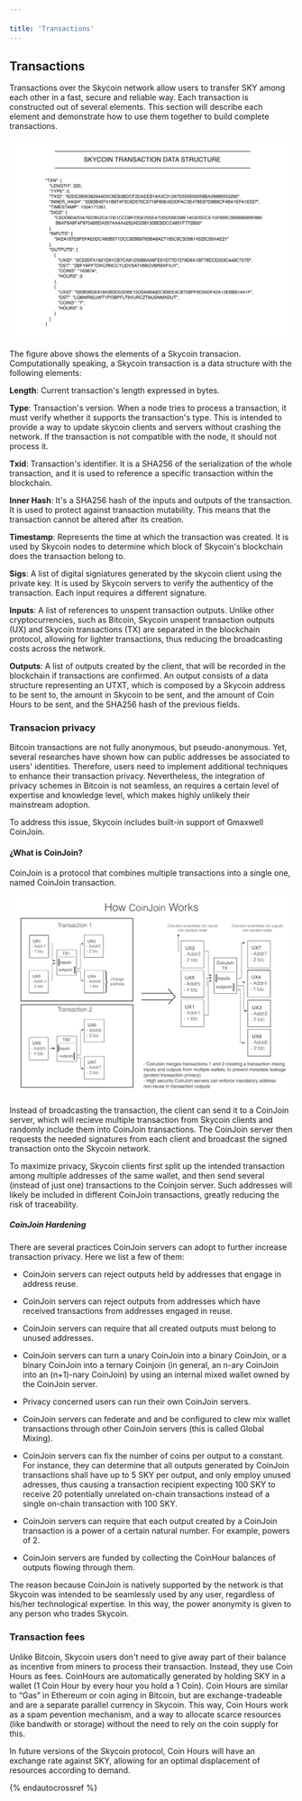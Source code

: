 ```yaml
---

title: 'Transactions'
---
```


## Transactions

Transactions over the Skycoin network allow users to transfer SKY among each other in a fast, secure and reliable way. Each transaction is constructed out of several elements. This section will describe each element and demonstrate how to use them together to build complete transactions.

![skycoin-transaction-data-structure](/skycoin/img/skycoin-transaction-data-structure.png)

The figure above shows the elements of a Skycoin transacion. Computationally speaking, a Skycoin transaction is a data structure with the following elements:

**Length**: Current transaction's length expressed in bytes.

**Type**: Transaction's version. When a node tries to process a transaction, it must verify whether it supports the transaction's type. This is intended to provide a way to update skycoin clients and servers without crashing the network. If the transaction is not compatible with the node, it should not process it.

**Txid**: Transaction's identifier. It is a SHA256 of the serialization of the whole transaction, and it is used to reference a specific transaction within the blockchain.

**Inner Hash**: It's a SHA256 hash of the inputs and outputs of the transaction. It is used to protect against transaction mutability. This means that the transaction cannot be altered after its creation.

**Timestamp**: Represents the time at which the transaction was created. It is used by Skycoin nodes to determine which block of Skycoin's blockchain does the transaction belong to.

**Sigs**: A list of digital signiatures generated by the skycoin client using the private key. It is used by Skycoin servers to verify the authenticy of the transaction. Each input requires a different signature.

**Inputs**: A list of references to unspent transaction outputs. Unlike other cryptocurrencies, such as Bitcoin, Skycoin unspent transaction outputs (UX) and Skycoin transactions (TX) are separated in the blockchain protocol, allowing for lighter transactions, thus reducing the broadcasting costs across the network.

**Outputs**: A list of outputs created by the client, that will be recorded in the blockchain if transactions are confirmed. An output consists of a data structure representing an UTXT, which is composed by a Skycoin address to be sent to, the amount in Skycoin to be sent, and the amount of Coin Hours to be sent, and the SHA256 hash of the previous fields.

### Transacion privacy
Bitcoin transactions are not fully anonymous, but pseudo-anonymous. Yet, several researches <!-- include references to papers --> have shown how can public addresses be associated to users' identities. Therefore, users need to implement additional techniques to enhance their transaction privacy. Nevertheless, the integration of privacy schemes in Bitcoin is not seamless, an requires a certain level of expertise and knowledge level, which makes highly unlikely their mainstream adoption.

To address this issue, Skycoin includes built-in support of Gmaxwell CoinJoin.

#### ¿What is CoinJoin?

CoinJoin is a protocol that combines multiple transactions into a single one, named CoinJoin transaction.

![coinjoin](/skycoin/img/coinjoin.png)

Instead of broadcasting the transaction, the client can send it to a CoinJoin server, which will recieve multiple transaction from Skycoin clients and randomly include them into CoinJoin transactions. The CoinJoin server then requests the needed signatures from each client and broadcast the signed transaction onto the Skycoin network.

To maximize privacy, Skycoin clients first split up the intended transaction among multiple addresses of the same wallet, and then send several (instead of just one) transactions to the Coinjoin server. Such addresses will likely be included in different CoinJoin transactions, greatly reducing the risk of traceability.

##### CoinJoin Hardening

There are several practices CoinJoin servers can adopt to further increase transaction privacy. Here we list a few of them:

- CoinJoin servers can reject outputs held by addresses that engage in address reuse.
- CoinJoin servers can reject outputs from addresses which have received transactions from addresses engaged in reuse.
- CoinJoin servers can require that all created outputs must belong to unused addresses.
- CoinJoin servers can turn a unary CoinJoin into a binary CoinJoin, or a binary CoinJoin into a ternary Coinjoin (in general, an n-ary CoinJoin into an (n+1)-nary CoinJoin) by using an internal mixed wallet owned by the CoinJoin server.
- Privacy concerned users can run their own CoinJoin servers.
- CoinJoin servers can federate and and be configured to clew mix wallet transactions through other CoinJoin servers (this is called Global Mixing).
- CoinJoin servers can fix the number of coins per output to a constant. For instance, they can determine that all outputs generated by CoinJoin transactions shall have up to 5 SKY per output, and only employ unused adresses, thus causing a transaction recipient expecting 100 SKY to receive 20 potentially unrelated on-chain transactions instead of a single on-chain transaction with 100 SKY.
- CoinJoin servers can require that each output created by a CoinJoin transaction is a power of a certain natural number. For example, powers of 2. <!-- The source I consulted only referred to powers of 2, but any natural number would do the job, and enhace generalization. Check this out -->

- CoinJoin servers are funded by collecting the CoinHour balances of outputs flowing through them.

The reason because CoinJoin is natively supported by the network is that Skycoin was intended to be seamlessly used by any user, regardless of his/her technological expertise. In this way, the power anonymity is given to any person who trades Skycoin.

### Transaction fees

Unlike Bitcoin, Skycoin users don't need to give away part of their balance as incentive from miners to process their transaction. Instead, they use Coin Hours as fees. CoinHours are automatically generated by holding SKY in a wallet (1 Coin Hour by every hour you hold a 1 Coin). Coin Hours are similar to “Gas” in Ethereum or coin aging in Bitcoin, but are exchange-tradeable and are a separate parallel currency in Skycoin. This way, Coin Hours work as a spam pevention mechanism, and a way to allocate scarce resources (like bandwith or storage) without the need to rely on the coin supply for this.

In future versions of the Skycoin protocol, Coin Hours will have an exchange rate against SKY, allowing for an optimal displacement of resources according to demand.

{% endautocrossref %}
